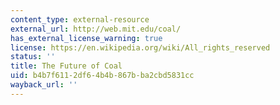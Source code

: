 ```yaml
---
content_type: external-resource
external_url: http://web.mit.edu/coal/
has_external_license_warning: true
license: https://en.wikipedia.org/wiki/All_rights_reserved
status: ''
title: The Future of Coal
uid: b4b7f611-2df6-4b4b-867b-ba2cbd5831cc
wayback_url: ''
---
```

